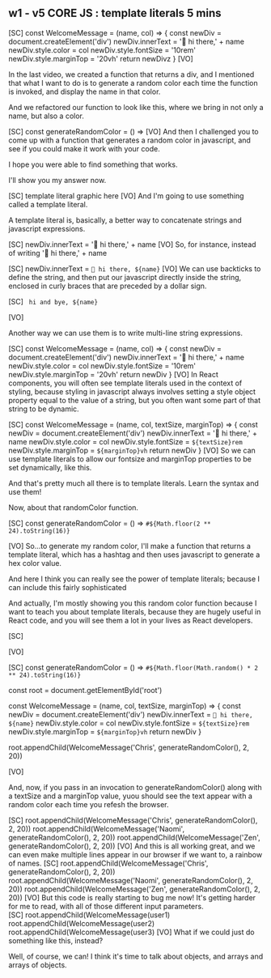 ## w1 - v5 CORE JS : template literals 5 mins

[SC]
const WelcomeMessage = (name, col) => {
const newDiv = document.createElement('div')
newDiv.innerText = '👋 hi there,' + name
newDiv.style.color = col
newDiv.style.fontSize = '10rem'
newDiv.style.marginTop = '20vh'
return newDivz
}
[VO]

In the last video, we created a function that returns a div, and I mentioned that what I want to do is to generate a random color each time the function is invoked, and display the name in that color.

And we refactored our function to look like this, where we bring in not only a name, but also a color.

[SC]
const generateRandomColor = () =>
[VO]
And then I challenged you to come up with a function that generates a random color in javascript, and see if you could make it work with your code.

I hope you were able to find something that works.

I'll show you my answer now.

[SC]
template literal graphic here
[VO]
And I'm going to use something called a template literal.

A template literal is, basically, a better way to concatenate strings and javascript expressions.

[SC]
newDiv.innerText = '👋 hi there,' + name
[VO]
So, for instance, instead of writing '👋 hi there,' + name

[SC]
newDiv.innerText = `👋 hi there, ${name}`
[VO]
We can use backticks to define the string, and then put our javascript directly inside the string, enclosed in curly braces that are preceded by a dollar sign.

[SC]
` hi and bye, ${name}`

[VO]

Another way we can use them is to write multi-line string expressions.

[SC]
const WelcomeMessage = (name, col) => {
const newDiv = document.createElement('div')
newDiv.innerText = '👋 hi there,' + name
newDiv.style.color = col
newDiv.style.fontSize = '10rem'
newDiv.style.marginTop = '20vh'
return newDiv
}
[VO]
In React components, you will often see template literals used in the context of styling, because styling in javascript always involves setting a style object property equal to the value of a string, but you often want some part of that string to be dynamic.

[SC]
const WelcomeMessage = (name, col, textSize, marginTop) => {
const newDiv = document.createElement('div')
newDiv.innerText = '👋 hi there,' + name
newDiv.style.color = col
newDiv.style.fontSize = `${textSize}rem`
newDiv.style.marginTop = `${marginTop}vh`
return newDiv
}
[VO]
So we can use template literals to allow our fontsize and marginTop properties to be set dynamically, like this.

And that's pretty much all there is to template literals. Learn the syntax and use them!

Now, about that randomColor function.

[SC]
const generateRandomColor = () => `#${Math.floor(2 ** 24).toString(16)}`

[VO]
So...to generate my random color, I'll make a function that returns a template literal, which has a hashtag and then uses javascript to generate a hex color value.

And here I think you can really see the power of template literals; because I can include this fairly sophisticated

And actually, I'm mostly showing you this random color function because I want to teach you about template literals, because they are hugely useful in React code, and you will see them a lot in your lives as React developers.

[SC]

[VO]

[SC]
const generateRandomColor = () => `#${Math.floor(Math.random() * 2 ** 24).toString(16)}`

const root = document.getElementById('root')

const WelcomeMessage = (name, col, textSize, marginTop) => {
const newDiv = document.createElement('div')
newDiv.innerText = `👋 hi there, ${name}`
newDiv.style.color = col
newDiv.style.fontSize = `${textSize}rem`
newDiv.style.marginTop = `${marginTop}vh`
return newDiv
}

root.appendChild(WelcomeMessage('Chris', generateRandomColor(), 2, 20))

[VO]

And, now, if you pass in an invocation to generateRandomColor() along with a textSize and a marginTop value, yuou should see the text appear with a random color each time you refesh the browser.

[SC]
root.appendChild(WelcomeMessage('Chris', generateRandomColor(), 2, 20))
root.appendChild(WelcomeMessage('Naomi', generateRandomColor(), 2, 20))
root.appendChild(WelcomeMessage('Zen', generateRandomColor(), 2, 20))
[VO]
And this is all working great, and we can even make multiple lines appear in our browser if we want to, a rainbow of names.
[SC]
root.appendChild(WelcomeMessage('Chris', generateRandomColor(), 2, 20))
root.appendChild(WelcomeMessage('Naomi', generateRandomColor(), 2, 20))
root.appendChild(WelcomeMessage('Zen', generateRandomColor(), 2, 20))
[VO]
But this code is really starting to bug me now! It's getting harder for me to read, with all of those different input parameters.  
[SC]
root.appendChild(WelcomeMessage(user1)
root.appendChild(WelcomeMessage(user2)
root.appendChild(WelcomeMessage(user3)
[VO]
What if we could just do something like this, instead?

Well, of course, we can! I think it's time to talk about objects, and arrays and arrays of objects.
